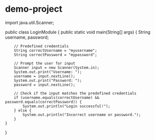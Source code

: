 # demo-project
import java.util.Scanner;

public class LoginModule {
    public static void main(String[] args) {
        String username, password;
        
        // Predefined credentials
        String correctUsername = "myusername";
        String correctPassword = "mypassword";
        
        // Prompt the user for input
        Scanner input = new Scanner(System.in);
        System.out.print("Username: ");
        username = input.nextLine();
        System.out.print("Password: ");
        password = input.nextLine();
        
        // Check if the input matches the predefined credentials
        if (username.equals(correctUsername) && password.equals(correctPassword)) {
            System.out.println("Login successful!");
        } else {
            System.out.println("Incorrect username or password.");
        }
    }
}
